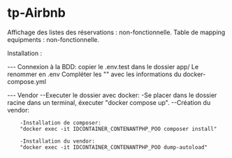 # tp-Airbnb

Affichage des listes des réservations : non-fonctionnelle.
Table de mapping equipments : non-fonctionnelle.


Installation :

--- Connexion à la BDD:
copier le .env.test dans le dossier app/
Le renommer en .env
Compléter les "" avec les informations du docker-compose.yml

--- Vendor
    --Executer le dossier avec docker:
        -Se placer dans le dossier racine dans un terminal, éxecuter "docker compose up".
    --Création du vendor:

        -Installation de composer:
        "docker exec -it IDCONTAINER_CONTENANTPHP_POO composer install"

        -Installation du vendor:
        "docker exec -it IDCONTAINER_CONTENANTPHP_POO dump-autoload"

